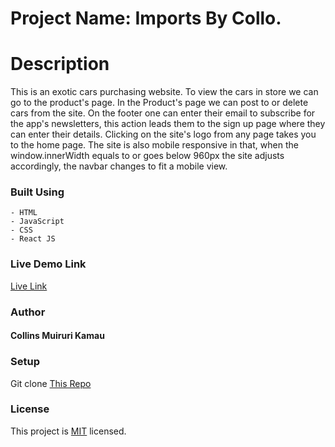 # Project Name: Imports By Collo.

# Description
This is an exotic cars purchasing website. 
To view the cars in store we can go to the product's page.
In the Product's page we can post to or delete cars from the site.
On the footer one can enter their email to subscribe for the app's newsletters,
this action leads them to the sign up page where they can enter their details.
Clicking on the site's logo from any page takes you to the home page.
The site is also mobile responsive in that, when the window.innerWidth 
equals to or goes below 960px the site adjusts accordingly, the navbar changes to fit a mobile view.

### Built Using
```
- HTML
- JavaScript
- CSS
- React JS 
```

### Live Demo Link
[Live Link](https://rococo-melomakarona-b89861.netlify.app/)

### Author
#### Collins Muiruri Kamau

### Setup
Git clone [This Repo](https://github.com/Collins7-7/Imports-By-Collo)

### License
This project is [MIT](https://www.mit.edu/) licensed.